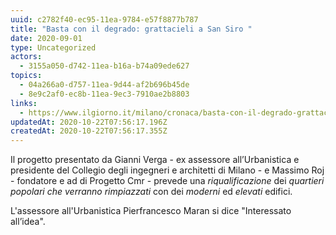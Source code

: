 ```yaml
---
uuid: c2782f40-ec95-11ea-9784-e57f8877b787
title: "Basta con il degrado: grattacieli a San Siro "
date: 2020-09-01
type: Uncategorized
actors:
  - 3155a050-d742-11ea-b16a-b74a09ede627
topics:
  - 04a266a0-d757-11ea-9d44-af2b696b45de
  - 8e9c2af0-ec8b-11ea-9ec3-7910ae2b8803
links:
  - https://www.ilgiorno.it/milano/cronaca/basta-con-il-degrado-grattacieli-a-san-siro-1.5464703
updatedAt: 2020-10-22T07:56:17.196Z
createdAt: 2020-10-22T07:56:17.355Z
---
```

Il progetto presentato da Gianni Verga - ex assessore all’Urbanistica e presidente del Collegio degli ingegneri e architetti di Milano - e Massimo Roj - fondatore e ad di Progetto Cmr - prevede una *riqualificazione* dei *quartieri popolari che verranno rimpiazzati* con dei *moderni* ed *elevati* edifici.

L'assessore all'Urbanistica Pierfrancesco Maran si dice "Interessato all’idea".